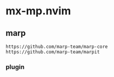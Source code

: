 # mx-mp.nvim

## marp

```
https://github.com/marp-team/marp-core
https://github.com/marp-team/marpit
```

### plugin


